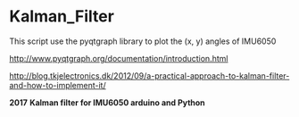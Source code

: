 # Kalman_Filter

This script use the pyqtgraph library to plot the (x, y)  angles of IMU6050

http://www.pyqtgraph.org/documentation/introduction.html


http://blog.tkjelectronics.dk/2012/09/a-practical-approach-to-kalman-filter-and-how-to-implement-it/

**2017**
**Kalman filter for IMU6050 arduino and Python**
